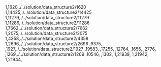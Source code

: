 1,1620,./../solution/data_structure2/1620
1,14425,./../solution/data_structure2/14425
1,11279,./../solution/data_structure2/11279
1,11286,./../solution/data_structure2/11286
1,7662,./../solution/data_structure2/7662
1,2075,./../solution/data_structure2/2075
1,4358,./../solution/data_structure2/4358
1,2696,./../solution/data_structure2/2696
,9375,
,1927,./../solution/data_structure2/1927
,19583,
,17255,
,12764,
,1655,
,2776,
,1269,./../solution/data_structure2/1269
,10546,
,1302,
1,21939,
1,21942,
1,21944,
